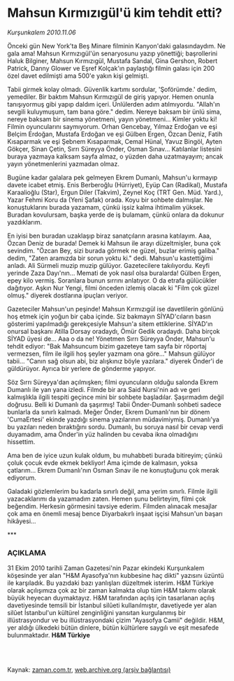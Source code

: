 # Mahsun Kırmızıgül'ü kim tehdit etti?

*Kurşunkalem 2010.11.06*

<td class="columnist-detail">
<p>Önceki gün New York'ta Beş Minare filminin Kanyon'daki galasındaydım. Ne gala ama! Mahsun Kırmızıgül'ün senaryosunu yazıp yönettiği; başrollerini Haluk Bilginer, Mahsun Kırmızıgül, Mustafa Sandal, Gina Gershon, Robert Patrick, Danny Glower ve Eşref Kolçak'ın paylaştığı filmin galası için 200 özel davet edilmişti ama 500'e yakın kişi gelmişti.</p>
<p>
<div id="haberMetinDiv">
<p>Tabii girmek kolay olmadı. Güvenlik kartımı sordular, 'Şoförümde.' dedim, yemediler. Bir baktım Mahsun Kırmızıgül de giriş yapıyor. Hemen onunla tanışıyormuş gibi yapıp daldım içeri. Ünlülerden adım atılmıyordu. "Allah'ın sevgili kuluymuşum, tam bana göre." dedim. Nereye baksam bir ünlü sima, nereye baksam bir sinema yönetmeni, yayın yönetmeni... Kimler yoktu ki! Filmin oyuncularını saymıyorum. Orhan Gencebay, Yılmaz Erdoğan ve eşi Belçim Erdoğan, Mustafa Erdoğan ve eşi Gülben Ergen, Özcan Deniz, Fatih Kısaparmak ve eşi Şebnem Kısaparmak, Cemal Hünal, Yavuz Bingöl, Ayten Gökçer, Sinan Çetin, Sırrı Süreyya Önder, Osman Sınav... Katılanlar listesini buraya yazmaya kalksam sayfa almaz, o yüzden daha uzatmayayım; ancak yayın yönetmenlerini yazmadan olmaz.
<p>Bugüne kadar galalara pek gelmeyen Ekrem Dumanlı, Mahsun'u kırmayıp davete icabet etmiş. Enis Berberoğlu (Hürriyet), Eyüp Can (Radikal), Mustafa Karaalioğlu (Star), Ergun Diler (Takvim), Zeynel Koç (TRT Gen. Müd. Yard.), Yazar Fehmi Koru da (Yeni Şafak) orada. Koyu bir sohbete dalmışlar. Ne konuştuklarını burada yazamam, çünkü işsiz kalma ihtimalim yüksek. Buradan kovulursam, başka yerde de iş bulamam, çünkü onlara da dokunur yazdıklarım.
<p>En iyisi ben buradan uzaklaşıp biraz sanatçıların arasına katılayım. Aaa, Özcan Deniz de burada! Demek ki Mahsun ile arayı düzeltmişler, buna çok sevindim. "Özcan Bey, sizi burada görmek ne güzel, buzlar erimiş galiba." dedim, "Zaten aramızda bir sorun yoktu ki." dedi. Mahsun'u kastettiğimi anladı. Ali Sürmeli muzip muzip gülüyor. Gazetecilere takılıyordu. Keyfi yerinde Zaza Dayı'nın... Memati de yok nasıl olsa buralarda! Gülben Ergen, epey kilo vermiş. Soranlara bunun sırrını anlatıyor. O da etrafa gülücükler dağıtıyor. Aşkın Nur Yengi, filmi önceden izlemiş olacak ki "Film çok güzel olmuş." diyerek dostlarına ipuçları veriyor.
<p>Gazeteciler Mahsun'un peşinde! Mahsun Kırmızıgül ise davetlilerin gönlünü hoş etmek için yoğun bir çaba içinde. Siz bakmayın SİYAD'cıların basın gösterimi yapılmadığı gerekçesiyle Mahsun'a sitem ettiklerine. SİYAD'ın onursal başkanı Atilla Dorsay oradaydı, Ömür Gedik oradaydı. Daha birçok SİYAD üyesi de... Aaa o da ne! Yönetmen Sırrı Süreyya Önder, Mahsun'u tehdit ediyor: "Bak Mahsuncum bizim gazeteye tam sayfa bir röportaj vermezsen, film ile ilgili hoş şeyler yazmam ona göre..." Mahsun gülüyor tabii... "Canın sağ olsun abi, biz alışkınız böyle yazılara." diyerek Önder'i de güldürüyor. Ayrıca bir yerlere de gönderme yapıyor.
<p>Söz Sırrı Süreyya'dan açılmışken; filmi oyuncuların olduğu salonda Ekrem Dumanlı ile yan yana izledi. Filmde bir ara Said Nursi'nin adı ve geri kalmışlıkla ilgili tespiti geçince mini bir sohbete başladılar. Şaşırmadım değil doğrusu. Belli ki Dumanlı da şaşırmış! Tabii Önder-Dumanlı sohbeti sadece bunlarla da sınırlı kalmadı. Meğer Önder, Ekrem Dumanlı'nın bir dönem 'CumaErtesi' ekinde yazdığı sinema yazılarının müdavimiymiş. Dumanlı'ya bu yazıları neden bıraktığını sordu. Dumanlı, bu soruya nasıl bir cevap verdi duyamadım, ama Önder'in yüz halinden bu cevaba ikna olmadığını hissettim.
<p>Ama ben de iyice uzun kulak oldum, bu muhabbeti burada bitireyim; çünkü çoluk çocuk evde ekmek bekliyor! Ama içimde de kalmasın, yoksa çatlarım... Ekrem Dumanlı'nın Osman Sınav ile ne konuştuğunu çok merak ediyorum. 
<p>Galadaki gözlemlerim bu kadarla sınırlı değil, ama yerim sınırlı. Filmle ilgili yazacaklarımı da yazamadım zaten. Hemen şunu belirteyim, filmi çok beğendim. Herkesin görmesini tavsiye ederim. Filmden alınacak mesajlar çok ama en önemli mesaj bence Diyarbakırlı inşaat işçisi Mahsun'un başarı hikâyesi...
<p>***
<p><h3>AÇIKLAMA</h3>
<p>31 Ekim 2010 tarihli Zaman Gazetesi'nin Pazar ekindeki Kurşunkalem köşesinde yer alan "H&amp;M Ayasofya'nın kubbesine haç dikti" yazısını üzüntü ile karşıladık. Bu yazıdaki bazı yanlışları düzeltmek isterim. H&amp;M Türkiye olarak açılışımıza çok az bir zaman kalmakta olup tüm H&amp;M takımı olarak büyük heyecan duymaktayız. H&amp;M tarafından açılış için tasarlanan açılış davetiyesinde temsili bir İstanbul silûeti kullanılmıştır, davetiyede yer alan silûet İstanbul'un kültürel zenginliğini yansıtan kurgulanmış bir illüstrasyondur ve bu illüstrasyondaki çizim "Ayasofya Camii" değildir. H&amp;M, yer aldığı ülkedeki bütün dinlere, bütün kültürlere saygılı ve eşit mesafede bulunmaktadır. <b>H&amp;M Türkiye</b></p></p></p></p></p></p></p></p></p></p></div>
</p>


<p><br>
		 </br></p></td>

Kaynak: [zaman.com.tr](http://zaman.com.tr/yazar.do?yazino=1049235), [web.archive.org (arşiv bağlantısı)](http://web.archive.org/web/20111213104341/http://zaman.com.tr/yazar.do?yazino=1049235)
